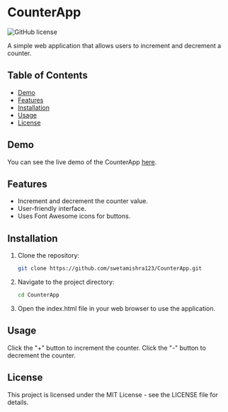 # CounterApp

![GitHub license](https://img.shields.io/badge/license-MIT-blue.svg)

A simple web application that allows users to increment and decrement a counter.

## Table of Contents

- [Demo](#demo)
- [Features](#features)
- [Installation](#installation)
- [Usage](#usage)
- [License](#license)

## Demo

You can see the live demo of the CounterApp [here](https://your-demo-link.com).

## Features

- Increment and decrement the counter value.
- User-friendly interface.
- Uses Font Awesome icons for buttons.

## Installation

1. Clone the repository:

   ```bash
   git clone https://github.com/swetamishra123/CounterApp.git

2. Navigate to the project directory:


   ```bash
   cd CounterApp

3. Open the index.html file in your web browser to use the application.

## Usage
Click the "+" button to increment the counter.
Click the "-" button to decrement the counter.

## License
This project is licensed under the MIT License - see the LICENSE file for details.
